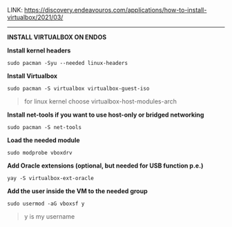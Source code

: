 LINK: https://discovery.endeavouros.com/applications/how-to-install-virtualbox/2021/03/

---

**INSTALL VIRTUALBOX ON ENDOS**

**Install kernel headers**

```
sudo pacman -Syu --needed linux-headers
```

**Install Virtualbox**

```
sudo pacman -S virtualbox virtualbox-guest-iso
```

>for linux kernel choose virtualbox-host-modules-arch

**Install net-tools if you want to use host-only or bridged networking**

```
sudo pacman -S net-tools
```

**Load the needed module**

```
sudo modprobe vboxdrv
```

**Add Oracle extensions (optional, but needed for USB function p.e.)**

```
yay -S virtualbox-ext-oracle
```

**Add the user inside the VM to the needed group**

```
sudo usermod -aG vboxsf y
```

>y is my username
